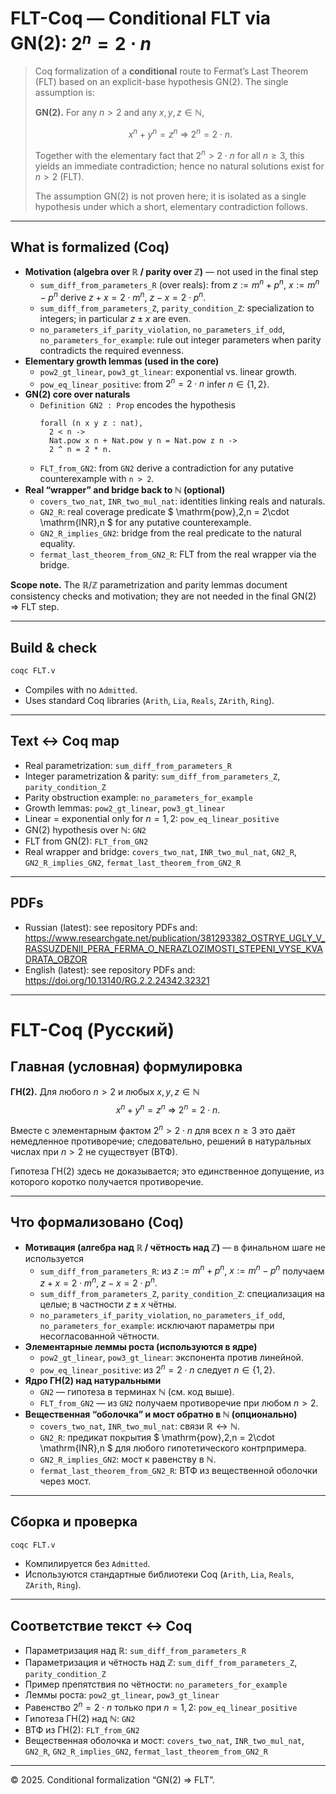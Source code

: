 # FLT-Coq — Conditional FLT via GN(2): $2^n = 2\cdot n$

> Coq formalization of a **conditional** route to Fermat’s Last Theorem (FLT) based on an explicit-base hypothesis GN(2). The single assumption is:
>
> **GN(2).** For any $n>2$ and any $x,y,z \in \mathbb{N}$,
>
> $$x^n + y^n = z^n \ \Rightarrow\ 2^n = 2\cdot n.$$
>
> Together with the elementary fact that $2^n > 2\cdot n$ for all $n \ge 3$, this yields an immediate contradiction; hence no natural solutions exist for $n>2$ (FLT).
>
> The assumption GN(2) is not proven here; it is isolated as a single hypothesis under which a short, elementary contradiction follows.

---

## What is formalized (Coq)

- **Motivation (algebra over $\mathbb{R}$ / parity over $\mathbb{Z}$)** — not used in the final step
  - `sum_diff_from_parameters_R` (over reals): from $z := m^n + p^n$, $x := m^n - p^n$ derive $z+x = 2\cdot m^n$, $z-x = 2\cdot p^n$.
  - `sum_diff_from_parameters_Z`, `parity_condition_Z`: specialization to integers; in particular $z \pm x$ are even.
  - `no_parameters_if_parity_violation`, `no_parameters_if_odd`, `no_parameters_for_example`: rule out integer parameters when parity contradicts the required evenness.
- **Elementary growth lemmas (used in the core)**
  - `pow2_gt_linear`, `pow3_gt_linear`: exponential vs. linear growth.
  - `pow_eq_linear_positive`: from $2^n = 2\cdot n$ infer $n \in \{1,2\}$.
- **GN(2) core over naturals**
  - `Definition GN2 : Prop` encodes the hypothesis
    ```coq
    forall (n x y z : nat),
      2 < n ->
      Nat.pow x n + Nat.pow y n = Nat.pow z n ->
      2 ^ n = 2 * n.
    ```
  - `FLT_from_GN2`: from `GN2` derive a contradiction for any putative counterexample with `n > 2`.
- **Real “wrapper” and bridge back to $\mathbb{N}$ (optional)**
  - `covers_two_nat`, `INR_two_mul_nat`: identities linking reals and naturals.
  - `GN2_R`: real coverage predicate $ \mathrm{pow}\,2\,n = 2\cdot \mathrm{INR}\,n $ for any putative counterexample.
  - `GN2_R_implies_GN2`: bridge from the real predicate to the natural equality.
  - `fermat_last_theorem_from_GN2_R`: FLT from the real wrapper via the bridge.

**Scope note.** The $\mathbb{R}/\mathbb{Z}$ parametrization and parity lemmas document consistency checks and motivation; they are not needed in the final GN(2) $\Rightarrow$ FLT step.

---

## Build & check

```bash
coqc FLT.v
```
- Compiles with no `Admitted`.
- Uses standard Coq libraries (`Arith`, `Lia`, `Reals`, `ZArith`, `Ring`).

---

## Text ↔ Coq map

- Real parametrization: `sum_diff_from_parameters_R`
- Integer parametrization & parity: `sum_diff_from_parameters_Z`, `parity_condition_Z`
- Parity obstruction example: `no_parameters_for_example`
- Growth lemmas: `pow2_gt_linear`, `pow3_gt_linear`
- Linear = exponential only for $n=1,2$: `pow_eq_linear_positive`
- GN(2) hypothesis over $\mathbb{N}$: `GN2`
- FLT from GN(2): `FLT_from_GN2`
- Real wrapper and bridge: `covers_two_nat`, `INR_two_mul_nat`, `GN2_R`, `GN2_R_implies_GN2`, `fermat_last_theorem_from_GN2_R`

---

## PDFs

- Russian (latest): see repository PDFs and: <https://www.researchgate.net/publication/381293382_OSTRYE_UGLY_V_RASSUZDENII_PERA_FERMA_O_NERAZLOZIMOSTI_STEPENI_VYSE_KVADRATA_OBZOR>
- English (latest): see repository PDFs and: <https://doi.org/10.13140/RG.2.2.24342.32321>

---

# FLT-Coq (Русский)

## Главная (условная) формулировка

**ГН(2).** Для любого $n>2$ и любых $x,y,z \in \mathbb{N}$
$$
x^n + y^n = z^n \ \Rightarrow\ 2^n = 2\cdot n.
$$

Вместе с элементарным фактом $2^n > 2\cdot n$ для всех $n \ge 3$ это даёт немедленное противоречие; следовательно, решений в натуральных числах при $n>2$ не существует (ВТФ).

Гипотеза ГН(2) здесь не доказывается; это единственное допущение, из которого коротко получается противоречие.

---

## Что формализовано (Coq)

- **Мотивация (алгебра над $\mathbb{R}$ / чётность над $\mathbb{Z}$)** — в финальном шаге не используется
  - `sum_diff_from_parameters_R`: из $z := m^n + p^n$, $x := m^n - p^n$ получаем $z+x = 2\cdot m^n$, $z-x = 2\cdot p^n$.
  - `sum_diff_from_parameters_Z`, `parity_condition_Z`: специализация на целые; в частности $z \pm x$ чётны.
  - `no_parameters_if_parity_violation`, `no_parameters_if_odd`, `no_parameters_for_example`: исключают параметры при несогласованной чётности.
- **Элементарные леммы роста (используются в ядре)**
  - `pow2_gt_linear`, `pow3_gt_linear`: экспонента против линейной.
  - `pow_eq_linear_positive`: из $2^n = 2\cdot n$ следует $n \in \{1,2\}$.
- **Ядро ГН(2) над натуральными**
  - `GN2` — гипотеза в терминах $\mathbb{N}$ (см. код выше).
  - `FLT_from_GN2` — из `GN2` получаем противоречие при любом $n>2$.
- **Вещественная “оболочка” и мост обратно в $\mathbb{N}$ (опционально)**
  - `covers_two_nat`, `INR_two_mul_nat`: связи $\mathbb{R} \leftrightarrow \mathbb{N}$.
  - `GN2_R`: предикат покрытия $ \mathrm{pow}\,2\,n = 2\cdot \mathrm{INR}\,n $ для любого гипотетического контрпримера.
  - `GN2_R_implies_GN2`: мост к равенству в $\mathbb{N}$.
  - `fermat_last_theorem_from_GN2_R`: ВТФ из вещественной оболочки через мост.

---

## Сборка и проверка

```bash
coqc FLT.v
```
- Компилируется без `Admitted`.
- Используются стандартные библиотеки Coq (`Arith`, `Lia`, `Reals`, `ZArith`, `Ring`).

---

## Соответствие текст ↔ Coq

- Параметризация над $\mathbb{R}$: `sum_diff_from_parameters_R`
- Параметризация и чётность над $\mathbb{Z}$: `sum_diff_from_parameters_Z`, `parity_condition_Z`
- Пример препятствия по чётности: `no_parameters_for_example`
- Леммы роста: `pow2_gt_linear`, `pow3_gt_linear`
- Равенство $2^n = 2\cdot n$ только при $n=1,2$: `pow_eq_linear_positive`
- Гипотеза ГН(2) над $\mathbb{N}$: `GN2`
- ВТФ из ГН(2): `FLT_from_GN2`
- Вещественная оболочка и мост: `covers_two_nat`, `INR_two_mul_nat`, `GN2_R`, `GN2_R_implies_GN2`, `fermat_last_theorem_from_GN2_R`

---

© 2025. Conditional formalization “GN(2) $\Rightarrow$ FLT”.

